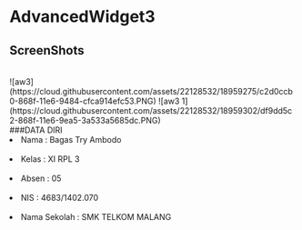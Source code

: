 # AdvancedWidget3
## ScreenShots
<br>
![aw3](https://cloud.githubusercontent.com/assets/22128532/18959275/c2d0ccb0-868f-11e6-9484-cfca914efc53.PNG)
![aw3 1](https://cloud.githubusercontent.com/assets/22128532/18959302/df9dd5c2-868f-11e6-9ea5-3a533a5685dc.PNG)
<br>
###DATA DIRI <br>
<li>Nama          : Bagas Try Ambodo </li><br>
<li>Kelas         : XI RPL 3 </li><br>
<li>Absen         : 05 </li><br>
<li>NIS           : 4683/1402.070</li> <br>
<li>Nama Sekolah  : SMK TELKOM MALANG</li>
